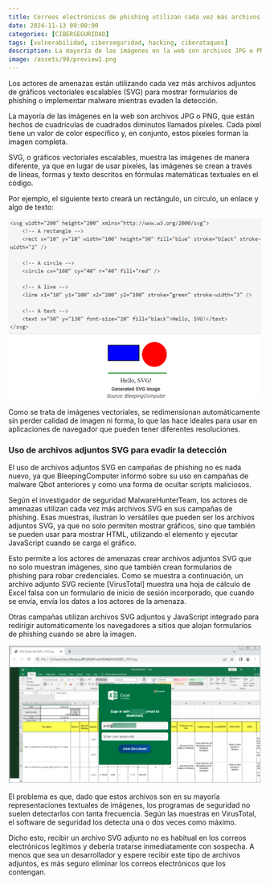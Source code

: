 ```yaml
---
title: Correos electrónicos de phishing utilizan cada vez más archivos adjuntos SVG para evadir la detección
date: 2024-11-13 09:00:00 
categories: [CIBERSEGURIDAD]
tags: [vulnerabilidad, ciberseguridad, hacking, ciberataques]
description: La mayoría de las imágenes en la web son archivos JPG o PNG, que están hechos de cuadrículas de cuadrados diminutos llamados píxeles.
image: /assets/99/preview1.png
--- 
```


Los actores de amenazas están utilizando cada vez más archivos adjuntos de gráficos vectoriales escalables (SVG) para mostrar formularios de phishing o implementar malware mientras evaden la detección.

La mayoría de las imágenes en la web son archivos JPG o PNG, que están hechos de cuadrículas de cuadrados diminutos llamados píxeles. Cada píxel tiene un valor de color específico y, en conjunto, estos píxeles forman la imagen completa.

SVG, o gráficos vectoriales escalables, muestra las imágenes de manera diferente, ya que en lugar de usar píxeles, las imágenes se crean a través de líneas, formas y texto descritos en fórmulas matemáticas textuales en el código.

Por ejemplo, el siguiente texto creará un rectángulo, un círculo, un enlace y algo de texto:

![Imagen 00](/assets/99/099-01.png)

Como se trata de imágenes vectoriales, se redimensionan automáticamente sin perder calidad de imagen ni forma, lo que las hace ideales para usar en aplicaciones de navegador que pueden tener diferentes resoluciones.

### Uso de archivos adjuntos SVG para evadir la detección

El uso de archivos adjuntos SVG en campañas de phishing no es nada nuevo, ya que BleepingComputer informó sobre su uso en campañas de malware Qbot anteriores y como una forma de ocultar scripts maliciosos.

Según el investigador de seguridad MalwareHunterTeam, los actores de amenazas utilizan cada vez más archivos SVG en sus campañas de phishing. Esas muestras, ilustran lo versátiles que pueden ser los archivos adjuntos SVG, ya que no solo permiten mostrar gráficos, sino que también se pueden usar para mostrar HTML, utilizando el elemento <foreignObject> y ejecutar JavaScript cuando se carga el gráfico.

Esto permite a los actores de amenazas crear archivos adjuntos SVG que no solo muestran imágenes, sino que también crean formularios de phishing para robar credenciales. Como se muestra a continuación, un archivo adjunto SVG reciente [VirusTotal] muestra una hoja de cálculo de Excel falsa con un formulario de inicio de sesión incorporado, que cuando se envía, envía los datos a los actores de la amenaza.

Otras campañas utilizan archivos SVG adjuntos y JavaScript integrado para redirigir automáticamente los navegadores a sitios que alojan formularios de phishing cuando se abre la imagen.

![Imagen 00](/assets/99/099-02.png)

El problema es que, dado que estos archivos son en su mayoría representaciones textuales de imágenes, los programas de seguridad no suelen detectarlos con tanta frecuencia. Según las muestras en VirusTotal, el software de seguridad los detecta una o dos veces como máximo.

Dicho esto, recibir un archivo SVG adjunto no es habitual en los correos electrónicos legítimos y debería tratarse inmediatamente con sospecha. A menos que sea un desarrollador y espere recibir este tipo de archivos adjuntos, es más seguro eliminar los correos electrónicos que los contengan.

